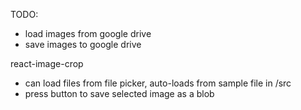 TODO:

- load images from google drive
- save images to google drive


react-image-crop
- can load files from file picker, auto-loads from sample file in /src
- press button to save selected image as a blob

